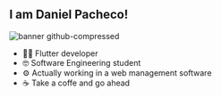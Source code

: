 ## I am Daniel Pacheco! 

![banner github-compressed](https://github.com/user-attachments/assets/c1264e68-e091-4bc5-9216-f7aca727eef6)

- 👨‍💻 Flutter developer
- 🤓 Software Engineering student
- ⚙ Actually working in a web management software
- ☕ Take a coffe and go ahead
